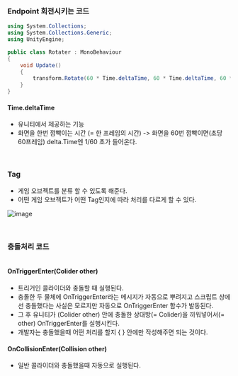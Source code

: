 ### Endpoint 회전시키는 코드
```C#
using System.Collections;
using System.Collections.Generic;
using UnityEngine;

public class Rotater : MonoBehaviour
{  
    void Update()
    {
        transform.Rotate(60 * Time.deltaTime, 60 * Time.deltaTime, 60 * Time.deltaTime);
    }
}
```

#### Time.deltaTime
- 유니티에서 제공하는 기능
- 화면을 한번 깜빡이는 시간 (= 한 프레임의 시간) -> 화면을 60번 깜빡이면(초당 60프레임) delta.Time엔 1/60 초가 들어온다.

<br>

### Tag
- 게임 오브젝트를 분류 할 수 있도록 해준다.
- 어떤 게임 오브젝트가 어떤 Tag인지에 따라 처리를 다르게 할 수 있다.  

![image](https://user-images.githubusercontent.com/79950504/178542267-78aa51b0-8307-44aa-b41f-551cd87cfa41.png)

<br>

### 충돌처리 코드
```C#

```

#### OnTriggerEnter(Colider other)
- 트리거인 콜라이더와 충돌할 때 실행된다.
- 충돌한 두 물체에 OnTriggerEnter라는 메시지가 자동으로 뿌려지고 스크립트 상에선 충돌했다는 사실은 모르지만 자동으로 OnTriggerEnter 함수가 발동된다.
- 그 후 유니티가 (Colider other) 안에 충돌한 상대방(= Colider)을 끼워넣어서(= other) OnTriggerEnter를 실행시킨다.
- 개발자는 충돌했을때 어떤 처리를 할지 { } 안에만 작성해주면 되는 것이다.

#### OnCollisionEnter(Collision other)
- 일반 콜라이더와 충돌했을때 자동으로 실행된다.
